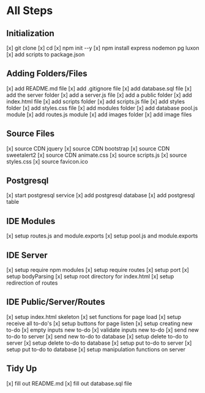 # All Steps
## Initialization
[x] git clone <repo-name>
[x] cd <repo-name>
[x] npm init --y
[x] npm install express nodemon pg luxon
[x] add scripts to package.json

## Adding Folders/Files
[x] add README.md file
[x] add .gitignore file
[x] add database.sql file
[x] add the server folder
[x] add a server.js file
[x] add a public folder
[x] add index.html file
[x] add scripts folder
[x] add scripts.js file
[x] add styles folder
[x] add styles.css file
[x] add modules folder
[x] add database pool.js module
[x] add routes.js module
[x] add images folder
[x] add image files

## Source Files
[x] source CDN jquery
[x] source CDN bootstrap
[x] source CDN sweetalert2
[x] source CDN animate.css
[x] source scripts.js
[x] source styles.css
[x] source favicon.ico

## Postgresql
[x] start postgresql service
[x] add postgresql database
[x] add postgresql table

## IDE Modules
[x] setup routes.js and module.exports
[x] setup pool.js and module.exports

## IDE Server
[x] setup require npm modules
[x] setup require routes
[x] setup port
[x] setup bodyParsing
[x] setup root directory for index.html
[x] setup redirection of routes

## IDE Public/Server/Routes
[x] setup index.html skeleton
[x] set functions for page load
[x] setup receive all to-do's
[x] setup buttons for page listen
[x] setup creating new to-do
[x] empty inputs new to-do
[x] validate inputs new to-do
[x] send new to-do to server
[x] send new to-do to database
[x] setup delete to-do to server
[x] setup delete to-do to database
[x] setup put to-do to server
[x] setup put to-do to database
[x] setup manipulation functions on server

## Tidy Up
[x] fill out README.md
[x] fill out database.sql file
